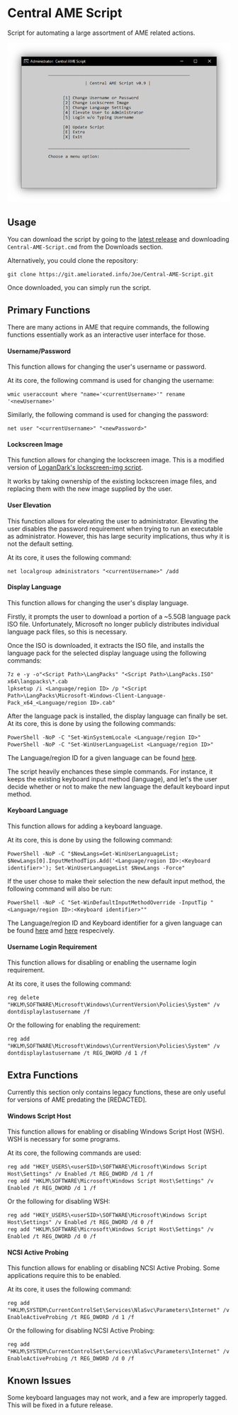 # Central AME Script

Script for automating a large assortment of AME related actions.

![Central-AME-Script Screenshot](screenshot.png)

## Usage

You can download the script by going to the [latest release](https://git.ameliorated.info/Joe/Central-AME-Script/releases/latest) and downloading `Central-AME-Script.cmd` from the Downloads section.

Alternatively, you could clone the repository:

    git clone https://git.ameliorated.info/Joe/Central-AME-Script.git

Once downloaded, you can simply run the script.

## Primary Functions

There are many actions in AME that require commands, the following functions essentially work as an interactive user interface for those.

#### Username/Password

This function allows for changing the user's username or password.

At its core, the following command is used for changing the username:

    wmic useraccount where "name='<currentUsername>'" rename '<newUsername>'

Similarly, the following command is used for changing the password:

    net user "<currentUsername>" "<newPassword>"

#### Lockscreen Image

This function allows for changing the lockscreen image. This is a modified version of [LoganDark's lockscreen-img script](https://git.ameliorated.info/LoganDark/lockscreen-img).

It works by taking ownership of the existing lockscreen image files, and replacing them with the new image supplied by the user.

#### User Elevation

This function allows for elevating the user to administrator. Elevating the user disables the password requirement when trying to run an executable as administrator. However, this has large security implications, thus why it is not the default setting.

At its core, it uses the following command:

    net localgroup administrators "<currentUsername>" /add

#### Display Language

This function allows for changing the user's display language.

Firstly, it prompts the user to download a portion of a ~5.5GB language pack ISO file. Unfortunately, Microsoft no longer publicly distributes individual language pack files, so this is necessary.

Once the ISO is downloaded, it extracts the ISO file, and installs the language pack for the selected display language using the following commands:

    7z e -y -o"<Script Path>\LangPacks" "<Script Path>\LangPacks.ISO" x64\langpacks\*.cab
    lpksetup /i <Language/region ID> /p "<Script Path>\LangPacks\Microsoft-Windows-Client-Language-Pack_x64_<Language/region ID>.cab"

After the language pack is installed, the display language can finally be set. At its core, this is done by using the following commands:

    PowerShell -NoP -C "Set-WinSystemLocale <Language/region ID>"
    PowerShell -NoP -C "Set-WinUserLanguageList <Language/region ID>"

The Language/region ID for a given language can be found [here](https://docs.microsoft.com/en-us/windows-hardware/manufacture/desktop/available-language-packs-for-windows?view=windows-11#language-packs).

The script heavily enchances these simple commands. For instance, it keeps the existing keyboard input method (language), and let's the user decide whether or not to make the new language the default keyboard input method.

#### Keyboard Language

This function allows for adding a keyboard language.

At its core, this is done by using the following command:

    PowerShell -NoP -C "$NewLangs=Get-WinUserLanguageList; $NewLangs[0].InputMethodTips.Add('<Language/region ID>:<Keyboard identifier>'); Set-WinUserLanguageList $NewLangs -Force"

If the user chose to make their selection the new default input method, the following command will also be run:

    PowerShell -NoP -C "Set-WinDefaultInputMethodOverride -InputTip "<Language/region ID>:<Keyboard identifier>""

The Language/region ID and Keyboard identifier for a given language can be found [here](https://docs.microsoft.com/en-us/windows-hardware/manufacture/desktop/available-language-packs-for-windows?view=windows-11#language-packs) amd [here](https://docs.microsoft.com/en-us/windows-hardware/manufacture/desktop/windows-language-pack-default-values?view=windows-11) respecively.

#### Username Login Requirement

This function allows for disabling or enabling the username login requirement.

At its core, it uses the following command:

    reg delete "HKLM\SOFTWARE\Microsoft\Windows\CurrentVersion\Policies\System" /v dontdisplaylastusername /f

Or the following for enabling the requirement:

    reg add "HKLM\SOFTWARE\Microsoft\Windows\CurrentVersion\Policies\System" /v dontdisplaylastusername /t REG_DWORD /d 1 /f

## Extra Functions

Currently this section only contains legacy functions, these are only useful for versions of AME predating the [REDACTED].

#### Windows Script Host

This function allows for enabling or disabling Windows Script Host (WSH). WSH is necessary for some programs.

At its core, the following commands are used:

    reg add "HKEY_USERS\<userSID>\SOFTWARE\Microsoft\Windows Script Host\Settings" /v Enabled /t REG_DWORD /d 1 /f
    reg add "HKLM\SOFTWARE\Microsoft\Windows Script Host\Settings" /v Enabled /t REG_DWORD /d 1 /f

Or the following for disabling WSH:

    reg add "HKEY_USERS\<userSID>\SOFTWARE\Microsoft\Windows Script Host\Settings" /v Enabled /t REG_DWORD /d 0 /f
    reg add "HKLM\SOFTWARE\Microsoft\Windows Script Host\Settings" /v Enabled /t REG_DWORD /d 0 /f

#### NCSI Active Probing

This function allows for enabling or disabling NCSI Active Probing. Some applications require this to be enabled.

At its core, it uses the following command:

    reg add "HKLM\SYSTEM\CurrentControlSet\Services\NlaSvc\Parameters\Internet" /v EnableActiveProbing /t REG_DWORD /d 1 /f

Or the following for disabling NCSI Active Probing:

    reg add "HKLM\SYSTEM\CurrentControlSet\Services\NlaSvc\Parameters\Internet" /v EnableActiveProbing /t REG_DWORD /d 0 /f

## Known Issues

Some keyboard languages may not work, and a few are improperly tagged. This will be fixed in a future release.